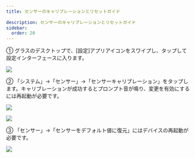 ```yaml
---  
title: センサーのキャリブレーションとリセットガイド  
  
description: センサーのキャリブレーションとリセットガイド  
sidebar:  
  order: 20  
---  
```

  
  
① グラスのデスクトップで、[設定]アプリアイコンをスワイプし、タップして設定インターフェースに入ります。  
  
  
![](public/images/air3/jp/sensor-1.png)  
  
  
② 「システム」→「センサー」→「センサーキャリブレーション」をタップします。キャリブレーションが成功するとプロンプト音が鳴り、変更を有効にするには再起動が必要です。  
  
![](public/images/air3/jp/sensor-2.png)  
  
  
![](public/images/air3/jp/sensor-3.png)  
  
  
③ 「センサー」→「センサーをデフォルト値に復元」にはデバイスの再起動が必要です。  
  
![](public/images/air3/jp/sensor-4.png)